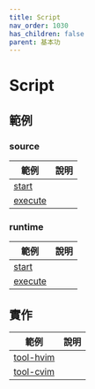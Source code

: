 ```yaml
---
title: Script
nav_order: 1030
has_children: false
parent: 基本功
---
```



# Script


## 範例

### source

| 範例 | 說明 |
| --- | --- |
| [start](https://github.com/samwhelp/note-about-vim/tree/gh-pages/_demo/basic/include_vim_script/source/start) | |
| [execute](https://github.com/samwhelp/note-about-vim/tree/gh-pages/_demo/basic/include_vim_script/source/execute) | |


### runtime

| 範例 | 說明 |
| --- | --- |
| [start](https://github.com/samwhelp/note-about-vim/tree/gh-pages/_demo/basic/include_vim_script/runtime/start) | |
| [execute](https://github.com/samwhelp/note-about-vim/tree/gh-pages/_demo/basic/include_vim_script/runtime/execute) | |


## 實作

| 範例 | 說明 |
| --- | --- |
| [tool-hvim](https://github.com/samwhelp/tool-hvim) | |
| [tool-cvim](https://github.com/samwhelp/tool-cvim) | |
